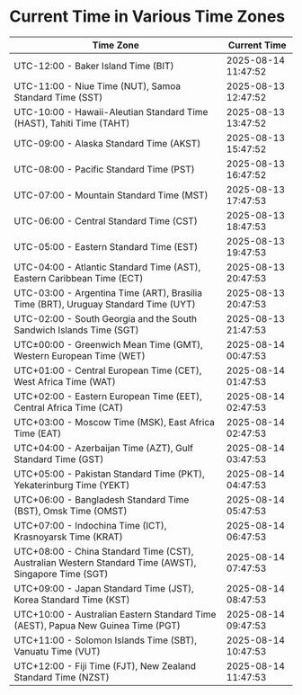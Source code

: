 # Current Time in Various Time Zones

| Time Zone | Current Time |
|-----------|--------------|
| UTC-12:00 - Baker Island Time (BIT) | 2025-08-14 11:47:52 |
| UTC-11:00 - Niue Time (NUT), Samoa Standard Time (SST) | 2025-08-13 12:47:52 |
| UTC-10:00 - Hawaii-Aleutian Standard Time (HAST), Tahiti Time (TAHT) | 2025-08-13 13:47:52 |
| UTC-09:00 - Alaska Standard Time (AKST) | 2025-08-13 15:47:52 |
| UTC-08:00 - Pacific Standard Time (PST) | 2025-08-13 16:47:52 |
| UTC-07:00 - Mountain Standard Time (MST) | 2025-08-13 17:47:53 |
| UTC-06:00 - Central Standard Time (CST) | 2025-08-13 18:47:53 |
| UTC-05:00 - Eastern Standard Time (EST) | 2025-08-13 19:47:53 |
| UTC-04:00 - Atlantic Standard Time (AST), Eastern Caribbean Time (ECT) | 2025-08-13 20:47:53 |
| UTC-03:00 - Argentina Time (ART), Brasília Time (BRT), Uruguay Standard Time (UYT) | 2025-08-13 20:47:53 |
| UTC-02:00 - South Georgia and the South Sandwich Islands Time (SGT) | 2025-08-13 21:47:53 |
| UTC±00:00 - Greenwich Mean Time (GMT), Western European Time (WET) | 2025-08-14 00:47:53 |
| UTC+01:00 - Central European Time (CET), West Africa Time (WAT) | 2025-08-14 01:47:53 |
| UTC+02:00 - Eastern European Time (EET), Central Africa Time (CAT) | 2025-08-14 02:47:53 |
| UTC+03:00 - Moscow Time (MSK), East Africa Time (EAT) | 2025-08-14 02:47:53 |
| UTC+04:00 - Azerbaijan Time (AZT), Gulf Standard Time (GST) | 2025-08-14 03:47:53 |
| UTC+05:00 - Pakistan Standard Time (PKT), Yekaterinburg Time (YEKT) | 2025-08-14 04:47:53 |
| UTC+06:00 - Bangladesh Standard Time (BST), Omsk Time (OMST) | 2025-08-14 05:47:53 |
| UTC+07:00 - Indochina Time (ICT), Krasnoyarsk Time (KRAT) | 2025-08-14 06:47:53 |
| UTC+08:00 - China Standard Time (CST), Australian Western Standard Time (AWST), Singapore Time (SGT) | 2025-08-14 07:47:53 |
| UTC+09:00 - Japan Standard Time (JST), Korea Standard Time (KST) | 2025-08-14 08:47:53 |
| UTC+10:00 - Australian Eastern Standard Time (AEST), Papua New Guinea Time (PGT) | 2025-08-14 09:47:53 |
| UTC+11:00 - Solomon Islands Time (SBT), Vanuatu Time (VUT) | 2025-08-14 10:47:53 |
| UTC+12:00 - Fiji Time (FJT), New Zealand Standard Time (NZST) | 2025-08-14 11:47:53 |
